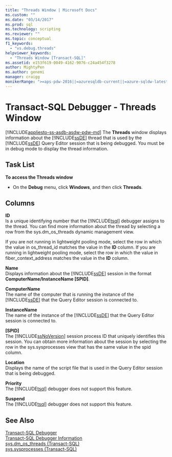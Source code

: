 ```yaml
---
title: "Threads Window | Microsoft Docs"
ms.custom: ""
ms.date: "03/14/2017"
ms.prod: sql
ms.technology: scripting
ms.reviewer: ""
ms.topic: conceptual
f1_keywords: 
  - "vs.debug.threads"
helpviewer_keywords: 
  - "Threads Window [Transact-SQL]"
ms.assetid: e153f619-0049-4162-9076-c24a454f3278
author: MightyPen
ms.author: genemi
manager: craigg
monikerRange: ">=aps-pdw-2016||=azuresqldb-current||=azure-sqldw-latest||>=sql-server-2016||=sqlallproducts-allversions||>=sql-server-linux-2017||=azuresqldb-mi-current"
---
```

# Transact-SQL Debugger - Threads Window
[!INCLUDE[appliesto-ss-asdb-asdw-pdw-md](../../includes/appliesto-ss-asdb-asdw-pdw-md.md)]
  The **Threads** window displays information about the [!INCLUDE[ssDE](../../includes/ssde-md.md)] thread that is used by the [!INCLUDE[ssDE](../../includes/ssde-md.md)] Query Editor session that is being debugged. You must be in debug mode to display the thread information.  
  
## Task List  
 **To access the Threads window**  
  
-   On the **Debug** menu, click **Windows**, and then click **Threads**.  
  
## Columns  
 **ID**  
 Is a unique identifying number that the [!INCLUDE[tsql](../../includes/tsql-md.md)] debugger assigns to the thread. You can find more information about the thread by selecting a row from the sys.dm_os_threads dynamic management view.  
  
 If you are not running in lightweight pooling mode, select the row in which the value in os_thread_id matches the value in the **ID** column. If you are running in lightweight pooling mode, select the row in which the value in fiber_context_address matches the value in the **ID** column.  
  
 **Name**  
 Displays information about the [!INCLUDE[ssDE](../../includes/ssde-md.md)] session in the format **ComputerName/InstanceName [SPID]**.  
  
 **ComputerName**  
 The name of the computer that is running the instance of the [!INCLUDE[ssDE](../../includes/ssde-md.md)] that the Query Editor session is connected to.  
  
 **InstanceName**  
 The name of the instance of the [!INCLUDE[ssDE](../../includes/ssde-md.md)] that the Query Editor session is connected to.  
  
 **[SPID]**  
 The [!INCLUDE[ssNoVersion](../../includes/ssnoversion-md.md)] session process ID that uniquely identifies this session. You can obtain more information about the session by selecting the row in the sys.sysprocesses view that has the same value in the spid column.  
  
 **Location**  
 Displays the name of the script file that is used in the Query Editor session that is being debugged.  
  
 **Priority**  
 The [!INCLUDE[tsql](../../includes/tsql-md.md)] debugger does not support this feature.  
  
 **Suspend**  
 The [!INCLUDE[tsql](../../includes/tsql-md.md)] debugger does not support this feature.  
  
## See Also  
 [Transact-SQL Debugger](../../relational-databases/scripting/transact-sql-debugger.md)   
 [Transact-SQL Debugger Information](../../relational-databases/scripting/transact-sql-debugger-information.md)   
 [sys.dm_os_threads &#40;Transact-SQL&#41;](../../relational-databases/system-dynamic-management-views/sys-dm-os-threads-transact-sql.md)   
 [sys.sysprocesses &#40;Transact-SQL&#41;](../../relational-databases/system-compatibility-views/sys-sysprocesses-transact-sql.md)  
  
  
